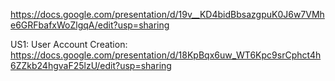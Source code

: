 https://docs.google.com/presentation/d/19v__KD4bidBbsazgpuK0J6w7VMhe6GRFbafxWoZlgqA/edit?usp=sharing

US1: User Account Creation:
  https://docs.google.com/presentation/d/18KpBqx6uw_WT6Kpc9srCphct4h6ZZkb24hgvaF25lzU/edit?usp=sharing
